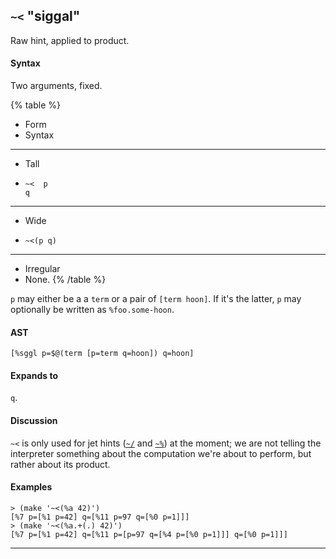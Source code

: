 ## `~<` "siggal"

Raw hint, applied to product.

#### Syntax

Two arguments, fixed.

{% table %}

- Form
- Syntax

---

- Tall
- ```hoon
  ~<  p
  q
  ```

---

- Wide
- ```hoon
  ~<(p q)
  ```

---

- Irregular
- None.
{% /table %}

`p` may either be a a `term` or a pair of `[term hoon]`. If it's the latter, `p`
may optionally be written as `%foo.some-hoon`.

#### AST

```hoon
[%sggl p=$@(term [p=term q=hoon]) q=hoon]
```

#### Expands to

`q`.

#### Discussion

`~<` is only used for jet hints ([`~/`](#-sigfas) and [`~%`](#-sigcen)) at the
moment; we are not telling the interpreter something about the computation we're
about to perform, but rather about its product.

#### Examples

```
> (make '~<(%a 42)')
[%7 p=[%1 p=42] q=[%11 p=97 q=[%0 p=1]]]
> (make '~<(%a.+(.) 42)')
[%7 p=[%1 p=42] q=[%11 p=[p=97 q=[%4 p=[%0 p=1]]] q=[%0 p=1]]]
```

---

